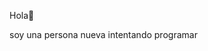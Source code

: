 Hola👋

 soy una persona nueva intentando programar
<!---
developerown2/developerown2 is a ✨ special ✨ repository because its `README.md` (this file) appears on your GitHub profile.
You can click the Preview link to take a look at your changes.
--->
